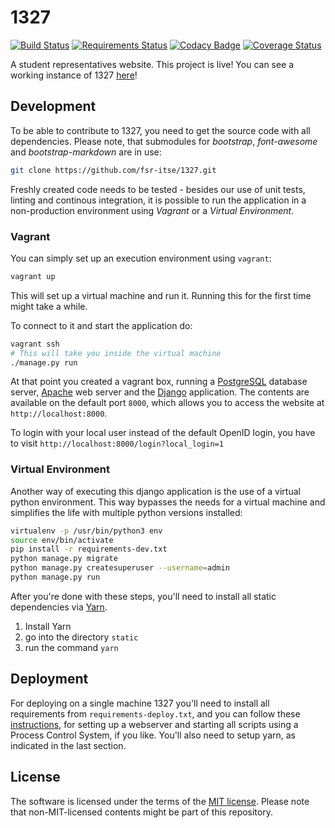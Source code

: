 1327
====

[![Build Status](https://github.com/fsr-de/1327/actions/workflows/tests.yml/badge.svg)](https://github.com/fsr-de/1327/actions/workflows/tests.yml)
[![Requirements Status](https://requires.io/github/fsr-de/1327/requirements.svg?branch=master)](https://requires.io/github/fsr-de/1327/requirements/?branch=master)
[![Codacy Badge](https://api.codacy.com/project/badge/Grade/dbb7db2d1306434e92a947a9214671ba)](https://www.codacy.com/app/fsr-de/1327)
[![Coverage Status](https://coveralls.io/repos/github/fsr-de/1327/badge.svg?branch=master)](https://coveralls.io/github/fsr-de/1327?branch=master)

A student representatives website. This project is live! You can see a working instance of 1327 [here](https://myhpi.de/home)!

## Development

To be able to contribute to 1327, you need to get the source code with all dependencies. Please note, that submodules for *bootstrap*, *font-awesome* and *bootstrap-markdown* are in use:

```bash
git clone https://github.com/fsr-itse/1327.git
```

Freshly created code needs to be tested - besides our use of unit tests, linting and continous integration, it is possible to run the application in a non-production environment using *Vagrant* or a *Virtual Environment*.

### Vagrant

You can simply set up an execution environment using `vagrant`:

```bash
vagrant up
```

This will set up a virtual machine and run it. Running this for the first time might take a while.

To connect to it and start the application do:

```bash
vagrant ssh
# This will take you inside the virtual machine
./manage.py run
```

At that point you created a vagrant box, running a [PostgreSQL](https://www.postgresql.org/) database server, [Apache](https://httpd.apache.org/) web server and the [Django](https://www.djangoproject.com/) application. The contents are available on the default port `8000`, which allows you to access the website at `http://localhost:8000`.

To login with your local user instead of the default OpenID login, you have to visit `http://localhost:8000/login?local_login=1`

### Virtual Environment

Another way of executing this django application is the use of a virtual python environment. This way bypasses the needs for a virtual machine and simplifies the life with multiple python versions installed:

```bash
virtualenv -p /usr/bin/python3 env
source env/bin/activate
pip install -r requirements-dev.txt
python manage.py migrate
python manage.py createsuperuser --username=admin
python manage.py run
```

After you're done with these steps, you'll need to install all static dependencies
via [Yarn](https://yarnpkg.com/lang/en/).
1. Install Yarn
2. go into the directory `static`
3. run the command `yarn`

## Deployment

For deploying on a single machine 1327 you'll need to install all requirements from `requirements-deploy.txt`, and you can follow these [instructions](https://github.com/fsr-itse/1327/wiki/Deployment), for setting up a webserver and starting all scripts using a Process Control System, if you like.
You'll also need to setup yarn, as indicated in the last section.

## License

The software is licensed under the terms of the [MIT license](LICENSE). Please note that non-MIT-licensed contents might be part of this repository.
